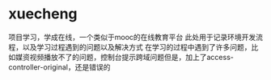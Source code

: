 # xuecheng
项目学习，学成在线，一个类似于mooc的在线教育平台
此处用于记录环境开发流程，以及学习过程遇到的问题以及解决方式
在学习的过程中遇到了许多问题，比如媒资视频播放不了的问题，控制台提示跨域问题但是，加上了access-controller-original，还是错误的
